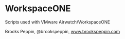 # WorkspaceONE
Scripts used with VMware Airwatch/WorkspaceONE

Brooks Peppin, @brookspeppin, www.brookspeppin.com
